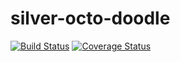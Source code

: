 # silver-octo-doodle
[![Build Status](https://travis-ci.com/pdns/silver-octo-doodle.svg?branch=master)](https://travis-ci.com/pdns/silver-octo-doodle)
[![Coverage Status](https://coveralls.io/repos/github/pdns/silver-octo-doodle/badge.svg?branch=master)](https://coveralls.io/github/pdns/silver-octo-doodle?branch=master)
